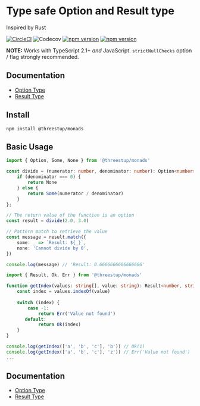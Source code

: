 # Type safe Option and Result type

Inspired by Rust

[![CircleCI](https://img.shields.io/circleci/project/github/Threestup/monads.svg)](https://circleci.com/gh/Threestup/monads)
![Codecov](https://img.shields.io/codecov/c/github/Threestup/monads.svg)
[![npm version](https://img.shields.io/npm/dm/@threestup/monads.svg)](https://www.npmjs.com/package/@threestup/monads)
[![npm version](https://img.shields.io/npm/v/@threestup/monads.svg)](https://www.npmjs.com/package/@threestup/monads)

**NOTE:** Works with TypeScript 2.1+ _and_ JavaScript. `strictNullChecks` option / flag strongly recommended.

## Documentation

- [Option Type](https://github.com/threestup/monads/tree/master/src/Option)
- [Result Type](https://github.com/threestup/monads/tree/master/src/Result)

## Install

```
npm install @threestup/monads
```

## Basic Usage

```typescript
import { Option, Some, None } from '@threestup/monads'

const divide = (numerator: number, denominator: number): Option<number> => {
    if (denominator === 0) {
        return None
    } else {
        return Some(numerator / denominator)
    }
};

// The return value of the function is an option
const result = divide(2.0, 3.0)

// Pattern match to retrieve the value
const message = result.match({
    some: _ => `Result: ${_}`,
    none: 'Cannot divide by 0',
})

console.log(message) // 'Result: 0.6666666666666666'
```

```typescript
import { Result, Ok, Err } from '@threestup/monads'

function getIndex(values: string[], value: string): Result<number, string> {
    const index = values.indexOf(value)
    
    switch (index) {
        case -1:
            return Err('Value not found')
       default:
            return Ok(index)
    }
}

console.log(getIndex(['a', 'b', 'c'], 'b')) // Ok(1)
console.log(getIndex(['a', 'b', 'c'], 'z')) // Err('Value not found')
...
```

## Documentation

- [Option Type](https://github.com/threestup/monads/tree/master/src/Option)
- [Result Type](https://github.com/threestup/monads/tree/master/src/Result)
